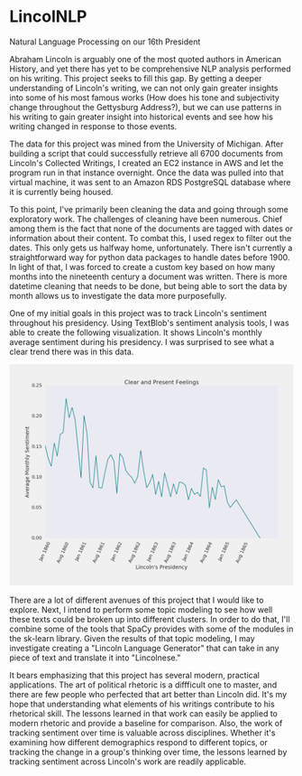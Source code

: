 # LincolNLP
Natural Language Processing on our 16th President

Abraham Lincoln is arguably one of the most quoted authors in American History, and yet there has yet to be comprehensive NLP analysis performed on his writing. This project seeks to fill this gap. By getting a deeper understanding of Lincoln's writing, we can not only gain greater insights into some of his most famous works (How does his tone and subjectivity change throughout the Gettysburg Address?), but we can use patterns in his writing to gain greater insight into historical events and see how his writing changed in response to those events. 

The data for this project was mined from the University of Michigan. After building a script that could successfully retrieve all 6700 documents from Lincoln's Collected Writings, I created an EC2 instance in AWS and let the program run in that instance overnight. Once the data was pulled into that virtual machine, it was sent to an Amazon RDS PostgreSQL database where it is currently being housed. 

To this point, I've primarily been cleaning the data and going through some exploratory work. The challenges of cleaning have been numerous. Chief among them is the fact that none of the documents are tagged with dates or information about their content. To combat this, I used regex to filter out the dates. This only gets us halfway home, unfortunately. There isn't currently a straightforward way for python data packages to handle dates before 1900. In light of that, I was forced to create a custom key based on how many months into the nineteenth century a document was written. There is more datetime cleaning that needs to be done, but being able to sort the data by month allows us to investigate the data more purposefully. 

One of my initial goals in this project was to track Lincoln's sentiment throughout his presidency. Using TextBlob's sentiment analysis tools, I was able to create the following visualization. It shows Lincoln's monthly average sentiment during his presidency. I was surprised to see what a clear trend there was in this data. 

![Lincoln's Moods](https://raw.githubusercontent.com/cl65610/lincolNLP/master/visualization/pres_feelings.png)

There are a lot of different avenues of this project that I would like to explore. Next, I intend to perform some topic modeling to see how well these texts could be broken up into different clusters. In order to do that, I'll combine some of the tools that SpaCy provides with some of the modules in the sk-learn library. Given the results of that topic modeling, I may investigate creating a "Lincoln Language Generator" that can take in any piece of text and translate it into "Lincolnese." 

It bears emphasizing that this project has several modern, practical applications. The art of political rhetoric is a diffficult one to master, and there are few people who perfected that art better than Lincoln did. It's my hope that understanding what elements of his writings contribute to his rhetorical skill. The lessons learned in that work can easily be applied to modern rhetoric and provide a baseline for comparison. Also, the work of tracking sentiment over time is valuable across disciplines. Whether it's examining how different demographics respond to different topics, or tracking the change in a group's thinking over time, the lessons learned by tracking sentiment across Lincoln's work are readily applicable. 

